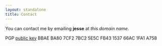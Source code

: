 ```yaml
---
layout: standalone
title: Contact
---
```


You can contact me by emailing **jesse** at *this domain name*.

PGP [public key](/squires-pgp.asc) <span class="font-monospace text-muted">BBAE BA80 7CF2 7BC2 5E5C FB43 1537 66AC 1FA1 A758</span>

